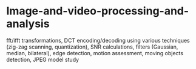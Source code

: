 # Image-and-video-processing-and-analysis
fft/ifft transformations, DCT encoding/decoding using various techniques (zig-zag scanning, quantization), SNR calculations, filters (Gaussian, median, bilateral), edge detection, motion assessment, moving objects detection, JPEG model study
